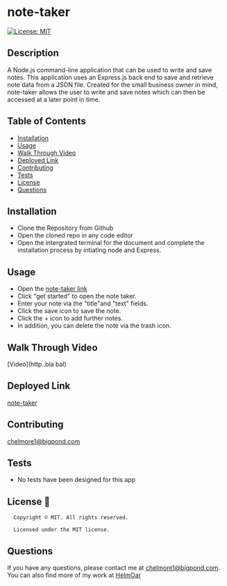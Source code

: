 # note-taker
  [![License: MIT](https://img.shields.io/badge/License-MIT-yellow.svg)](https://opensource.org/licenses/MIT)


## Description
A Node.js command-line application that can be used to write and save notes. This application uses an Express.js back end to save and retrieve note data from a JSON file. 
Created for the small business owner in mind, note-taker allows the user to write and save notes which can then be accessed at a later point in time.


## Table of Contents
- [Installation](#installation)
- [Usage](#usage)
- [Walk Through Video](#walkThrough)
- [Deployed Link](#deployedLink)
- [Contributing](#contributing)
- [Tests](#tests)
- [License](#license)
- [Questions](#questions)

## Installation
- Clone the Repository from Github
- Open the cloned repo in any code editor
- Open the intergrated terminal for the document and complete the installation process by intiating node and Express.

## Usage
- Open the [note-taker link](Http)
- Click "get started" to open the note taker.
- Enter your note via the "title"and "text" fields.
- Click the save icon to save the note.
- Click the + icon to add further notes.
- In addition, you can delete the note via the trash icon.

## Walk Through Video

[Video](http..bla bal)

## Deployed Link
[note-taker](Http...)

## Contributing
chelmore1@bigpond.com

## Tests
- No tests have been designed for this app

## License 📛
      Copyright © MIT. All rights reserved. 
      
      Licensed under the MIT license.

## Questions
If you have any questions, please contact me at chelmore1@bigpond.com.
You can also find more of my work at [HelmOar](https://github.com/HelmOar/)

